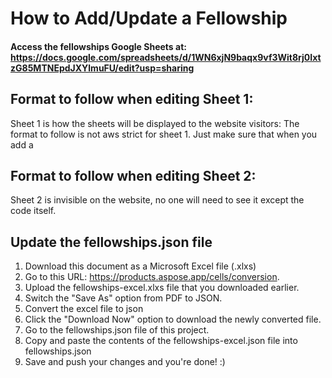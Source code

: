 # How to Add/Update a Fellowship
#### Access the fellowships Google Sheets at: https://docs.google.com/spreadsheets/d/1WN6xjN9baqx9vf3Wit8rj0IxtzG85MTNEpdJXYlmuFU/edit?usp=sharing

## Format to follow when editing Sheet 1:
Sheet 1 is how the sheets will be displayed to the website visitors:
The format to follow is not aws strict for sheet 1. Just make sure that when you add a

## Format to follow when editing Sheet 2:
Sheet 2 is invisible on the website, no one will need to see it except the code itself. 

## Update the fellowships.json file
1. Download this document as a Microsoft Excel file (.xlxs)
2. Go to this URL: https://products.aspose.app/cells/conversion.
3. Upload the fellowships-excel.xlxs file that you downloaded earlier.
4. Switch the "Save As" option from PDF to JSON.
5. Convert the excel file to json
6. Click the "Download Now" option to download the newly converted file.
7. Go to the fellowships.json file of this project.
8. Copy and paste the contents of the fellowships-excel.json file into fellowships.json
9. Save and push your changes and you're done! :)